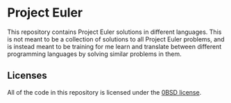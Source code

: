 # Project Euler

This repository contains Project Euler solutions in different languages. This is not meant to be a collection of solutions to all Project Euler problems, and is instead meant to be training for me learn and translate between different programming languages by solving similar problems in them.

## Licenses

All of the code in this repository is licensed under the [0BSD license](./LICENSE).